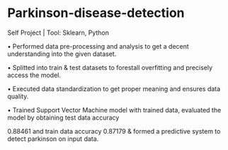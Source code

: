 # Parkinson-disease-detection
Self Project | Tool: Sklearn, Python

• Performed data pre-processing and analysis to get a decent understanding into the given dataset.

• Splitted into train & test datasets to forestall overfitting and precisely access the model.

• Executed data standardization to get proper meaning and ensures data quality.

• Trained Support Vector Machine model with trained data, evaluated the model by obtaining test data accuracy

0.88461 and train data accuracy 0.87179 & formed a predictive system to detect parkinson on input data.
